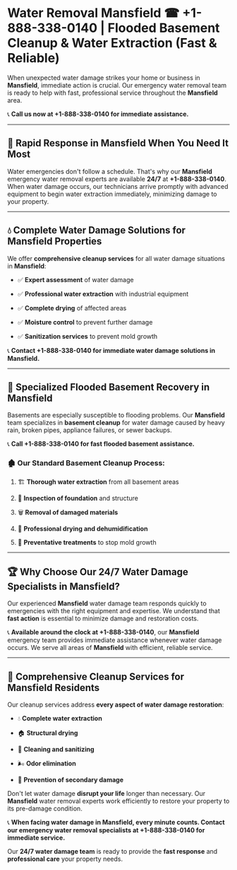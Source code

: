 # Water Removal Mansfield ☎ +1-888-338-0140 | Flooded Basement Cleanup & Water Extraction (Fast & Reliable)

When unexpected water damage strikes your home or business in **Mansfield**, immediate action is crucial. Our emergency water removal team is ready to help with fast, professional service throughout the **Mansfield** area. 

📞 **Call us now at +1-888-338-0140 for immediate assistance.**
---
## 🚀 Rapid Response in Mansfield When You Need It Most
Water emergencies don't follow a schedule. That's why our **Mansfield** emergency water removal experts are available **24/7** at **+1-888-338-0140**. When water damage occurs, our technicians arrive promptly with advanced equipment to begin water extraction immediately, minimizing damage to your property.
---
## 💧 Complete Water Damage Solutions for Mansfield Properties
We offer **comprehensive cleanup services** for all water damage situations in **Mansfield**:
- ✅ **Expert assessment** of water damage  
- ✅ **Professional water extraction** with industrial equipment  
- ✅ **Complete drying** of affected areas  
- ✅ **Moisture control** to prevent further damage  
- ✅ **Sanitization services** to prevent mold growth  
📞 **Contact +1-888-338-0140 for immediate water damage solutions in Mansfield.**
---
## 🌊 Specialized Flooded Basement Recovery in Mansfield
Basements are especially susceptible to flooding problems. Our **Mansfield** team specializes in **basement cleanup** for water damage caused by heavy rain, broken pipes, appliance failures, or sewer backups. 
📞 **Call +1-888-338-0140 for fast flooded basement assistance.**
### 🏚️ Our Standard Basement Cleanup Process:
1. 🏗️ **Thorough water extraction** from all basement areas  
2. 🔎 **Inspection of foundation** and structure  
3. 🗑️ **Removal of damaged materials**  
4. 💨 **Professional drying and dehumidification**  
5. 🚫 **Preventative treatments** to stop mold growth  
---
## 🏆 Why Choose Our 24/7 Water Damage Specialists in Mansfield?
Our experienced **Mansfield** water damage team responds quickly to emergencies with the right equipment and expertise. We understand that **fast action** is essential to minimize damage and restoration costs.
📞 **Available around the clock at +1-888-338-0140**, our **Mansfield** emergency team provides immediate assistance whenever water damage occurs. We serve all areas of **Mansfield** with efficient, reliable service.
---
## 🧹 Comprehensive Cleanup Services for Mansfield Residents
Our cleanup services address **every aspect of water damage restoration**:
- 💧 **Complete water extraction**  
- 🏠 **Structural drying**  
- 🧼 **Cleaning and sanitizing**  
- 🌬️ **Odor elimination**  
- 🚫 **Prevention of secondary damage**  
Don't let water damage **disrupt your life** longer than necessary. Our **Mansfield** water removal experts work efficiently to restore your property to its pre-damage condition.
📞 **When facing water damage in Mansfield, every minute counts. Contact our emergency water removal specialists at +1-888-338-0140 for immediate service.**
Our **24/7 water damage team** is ready to provide the **fast response** and **professional care** your property needs.
